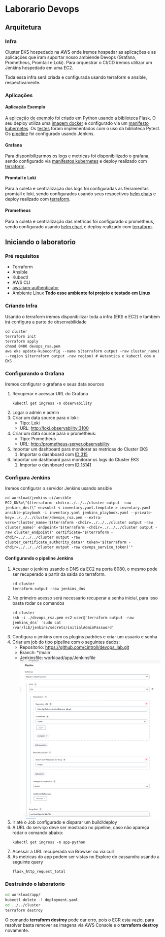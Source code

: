 # Laborario Devops

## Arquitetura

### Infra

Cluster EKS hospedado na AWS onde iremos hospedar as aplicações e as aplicações que iram suportar nosso ambiende Devops (Grafana, Prometheus, Promtail e Loki). Para orquestrar o CI/CD iremos utilizar um Jenkins hospedado em uma EC2.

Toda essa infra será criada e configurada usando terraform e ansible, respectivamente.

### Aplicações

#### Aplicação Exemplo

A [aplicação de exemplo](workload/app/app.py) foi criado em Python usando a biblioteca Flask. O seu deploy utiliza uma [imagem docker](workload/app/Dockerfile) e configurado via um [manifesto kubernetes](workload/app/deployment.yaml).
Os [testes](workload/app/tests/test_hello_world.py) foram implementados com o uso da biblioteca Pytest.
Os [pipeline](workload/app/Jenkinsfile) foi configurado usando Jenkins.

#### Grafana

Para disponibilizarmos os logs e metricas foi disponibilizado o grafana, sendo configurado via [manifestos kubernetes](workload/grafana/) e deploy realizado com [terraform](cluster/observability.tf).

#### Promtail e Loki

Para a coleta e centralização dos logs foi configuradas as ferramentas promtail e loki, sendo configurados usando seus respectivos [helm chats](https://github.com/grafana/helm-charts) e deploy realizado com [terraform](cluster/observability.tf).

#### Prometheus

Para a coleta e centralização das metricas foi configurado o prometheus, sendo configurado usando [helm chart](https://github.com/prometheus-community/helm-charts) e deploy realizado com [terraform](cluster/observability.tf).

## Iniciando o laboratorio

### Pré requisitos

* Terraform
* Ansible
* Kubectl
* AWS CLI
* [aws-iam-authenticator](https://docs.aws.amazon.com/eks/latest/userguide/install-aws-iam-authenticator.html) 
* Ambiente Linux **Todo esse ambiente foi projeto e testado em Linux**

### Criando Infra

Usando o terraform iremos disponibilizar toda a infra (EKS e EC2) e também irá configura a parte de observabilidade

```shell
cd cluster
terraform init
terraform apply
chmod 0400 devops_rsa.pem
aws eks update-kubeconfig --name $(terraform output -raw cluster_name) --region $(terraform output -raw region) # Autentica o kubectl com o EKS
```

### Configurando o Grafana 

Iremos configurar o grafana e seus data sources

1. Recuperar e acessar URL do Grafana
    ```shell
    kubectl get ingress -n observability 
    ```
1. Logar o admin e admin
1. Criar um data source para o loki:
    * Tipo: Loki
    * URL: http://loki.observability:3100
1. Criar um data source para o prometheus:
    * Tipo: Prometheus
    * URL: http://prometheus-server.observability
1. Importar um dashboard para monitorar as metricas do Cluster EKS
    1. Importar o dashboard com [ID 315](https://grafana.com/grafana/dashboards/315-kubernetes-cluster-monitoring-via-prometheus/)
1. Importar um dashboard para monitorar os logs do Cluster EKS
    1. Importar o dashboard com [ID 15141](https://grafana.com/grafana/dashboards/15141-kubernetes-service-logs/)


### Configura Jenkins

Iremos configurar o servidor Jenkins usando ansible

```shell
cd workload/jenkins-ci/ansible
EC2_DNS=\"$(terraform -chdir=../../../cluster output -raw jenkins_dns)\" envsubst < inventary.yaml.template > inventary.yaml
ansible-playbook -i inventary.yaml jenkins_playbook.yaml --private-key=../../../cluster/devops_rsa.pem --extra-vars="cluster_name='$(terraform -chdir=../../../cluster output -raw cluster_name)' endpoint='$(terraform -chdir=../../../cluster output -raw cluster_endpoint)' certificate='$(terraform -chdir=../../../cluster output -raw cluster_certificate_authority_data)' token='$(terraform -chdir=../../../cluster output -raw devops_service_token)'"
```

#### Configurando o pipeline Jenkins

1. Acessar o jenkins usando o DNS da EC2 na porta 8080, o mesmo pode ser recuperado a partir da saida do terraform.
    ```shell
    cd cluster
    terraform output -raw jenkins_dns
    ```
1. No primeiro acesso será necessario recuperar a senha inicial, para isso basta rodar os comandos
    ```shell
    cd cluster
    ssh -i ./devops_rsa.pem ec2-user@`terraform output -raw jenkins_dns` 'sudo cat /var/lib/jenkins/secrets/initialAdminPassword'
    ```
1. Configura o jenkins com os plugins padrões e criar um usuario e senha
1. Criar um job do tipo pipeline com o seguintes dados:
    * Repositorio: https://github.com/cintroll/devops_lab.git
    * Branch: */main
    * Jenkinsfile: workload/app/Jenkinsfile
    ![Configuração do Pipeline](images/pipeline_config.png)
1. Ir até o Job configurado e disparar um build/deploy
1. A URL do serviço deve ser mostrado no pipeline, caso não apareça rodar o comando abaixo:
    ```shell
    kubectl get ingress -n app-python 
    ```
1. Acessar a URL recuperada via Browser ou via curl
1. As metricas do app podem ser vistas no Explore do cassandra usando a seguinte query
    ```promql
    flask_http_request_total
    ```

### Destruindo o laboratorio

```bash
cd workload/app/
kubectl delete -f deployment.yaml
cd ../../cluster
terraform destroy
```

O comando **terraform destroy** pode dar erro, pois o ECR esta vazio, para resolver basta remover as imagens via AWS Console e o **terraform destroy** novamente.